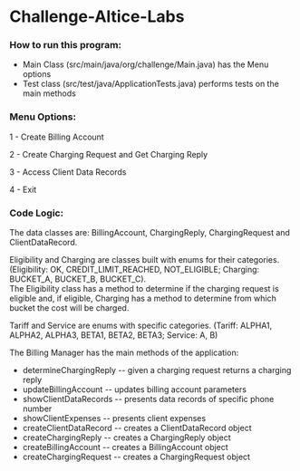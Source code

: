 # Challenge-Altice-Labs

### How to run this program:
- Main Class (src/main/java/org/challenge/Main.java) has the Menu options
- Test class (src/test/java/ApplicationTests.java) performs tests on the main methods

### Menu Options:
1 - Create Billing Account

2 - Create Charging Request and Get Charging Reply

3 - Access Client Data Records

4 - Exit

### Code Logic:

The data classes are: BillingAccount, ChargingReply, ChargingRequest and ClientDataRecord.

Eligibility and Charging are classes built with enums for their categories.
(Eligibility: OK, CREDIT_LIMIT_REACHED, NOT_ELIGIBLE; 
Charging: BUCKET_A, BUCKET_B, BUCKET_C). 
<br /> The Eligibility class has a method to determine if the charging request is eligible and, if eligible, Charging has a method to determine from which bucket the cost will be charged.

Tariff and Service are enums with specific categories. (Tariff: ALPHA1, ALPHA2, ALPHA3, BETA1, BETA2, BETA3; Service: A, B)

The Billing Manager has the main methods of the application:
- determineChargingReply -- given a charging request returns a charging reply
- updateBillingAccount -- updates billing account parameters
- showClientDataRecords -- presents data records of specific phone number
 - showClientExpenses -- presents client expenses
- createClientDataRecord -- creates a ClientDataRecord object
- createChargingReply -- creates a ChargingReply object
- createBillingAccount -- creates a BillingAccount object
- createChargingRequest -- creates a ChargingRequest object
